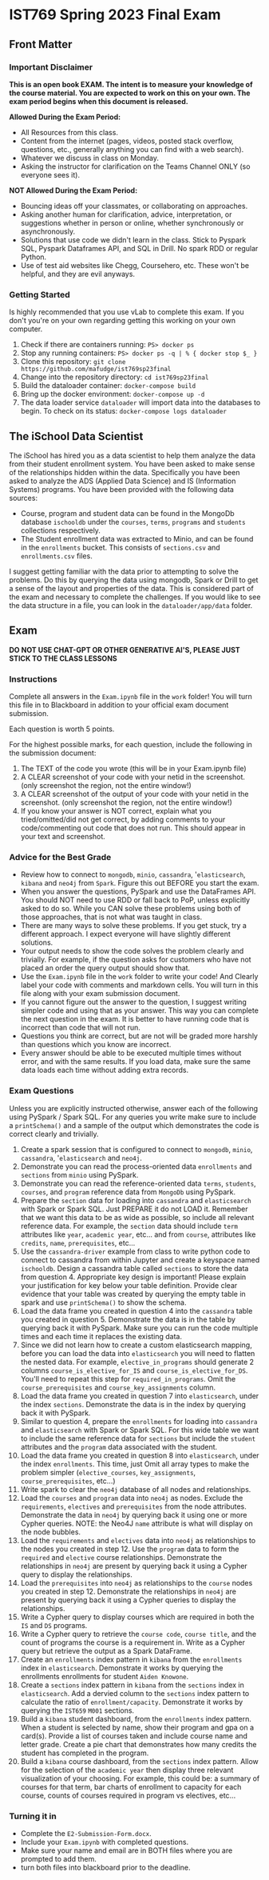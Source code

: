 # IST769 Spring 2023 Final Exam

## Front Matter 

### Important Disclaimer

**This is an open book EXAM. The intent is to measure your knowledge of the course material. You are expected to work on this on your own. The exam period begins when this document is released.**

**Allowed During the Exam Period:**

- All Resources from this class.
- Content from the internet (pages, videos, posted stack overflow, questions, etc., generally anything you can find with a web search).
- Whatever we discuss in class on Monday.
- Asking the instructor for clarification on the Teams Channel ONLY (so everyone sees it).

**NOT Allowed During the Exam Period:**

- Bouncing ideas off your classmates, or collaborating on approaches. 
- Asking another human for clarification, advice, interpretation, or suggestions whether in person or online, whether synchronously or asynchronously.
- Solutions that use code we didn't learn in the class. Stick to Pyspark SQL, Pyspark Dataframes API, and SQL in Drill. No spark RDD or regular Python.
- Use of test aid websites like Chegg, Coursehero, etc. These won't be helpful, and they are evil anyways.

### Getting Started

Is highly recommended that you use vLab to complete this exam. If you don't you're on your own regarding getting this working on your own computer.

1. Check if there are containers running: `PS> docker ps`
2. Stop any running containers: `PS> docker ps -q | % { docker stop $_ }`
2. Clone this repository: `git clone https://github.com/mafudge/ist769sp23final`
3. Change into the repository directory: `cd ist769sp23final`
4. Build the dataloader container: `docker-compose build`
4. Bring up the docker environment: `docker-compose up -d`
5. The data loader service `dataloader` will import data into the databases to begin. To check on its status: `docker-compose logs dataloader`

## The iSchool Data Scientist

The iSchool has hired you as a data scientist to help them analyze the data from their student enrollment system. You have been asked to make sense of the relationships hidden within the data. Specifically you have been asked to analyze the ADS (Applied Data Science) and IS (Information Systems) programs. You have been provided with the following data sources:

- Course, program and student data can be found in the MongoDb database `ischooldb` under the `courses`, `terms`, `programs` and `students` collections respectively.
- The Student enrollment data was extracted to Minio, and can be found in the `enrollments` bucket. This consists of `sections.csv` and `enrollments.csv` files.

I suggest getting familiar with the data prior to attempting to solve the problems. Do this by querying the data using mongodb, Spark or Drill to get a sense of the layout and properties of the data. This is considered part of the exam and necessary to complete the challenges. If you would like to see the data structure in a file, you can look in the `dataloader/app/data` folder.

## Exam

**DO NOT USE CHAT-GPT OR OTHER GENERATIVE AI'S, PLEASE JUST STICK TO THE CLASS LESSONS**

### Instructions

Complete all answers in the `Exam.ipynb` file in the `work` folder! You will turn this file in to Blackboard in addition to your official exam document submission.

Each question is worth 5 points. 

For the highest possible marks, for each question, include the following in the submission document:
1. The TEXT of the code you wrote (this will be in your Exam.ipynb file)
2. A CLEAR screenshot of your code with your netid in the screenshot. (only screenshot the region, not the entire window!)
3. A CLEAR screenshot of the output of your code with your netid in the screenshot. (only screenshot the region, not the entire window!)
4. If you know your answer is NOT correct, explain what you tried/omitted/did not get correct, by adding comments to your code/commenting out code that does not run. This should appear in your text and screenshot.

### Advice for the Best Grade

- Review how to connect to `mongodb`, `minio`, `cassandra`, '`elasticsearch`, `kibana` and `neo4j` from `Spark`. Figure this out BEFORE you start the exam. 
- When you answer the questions, PySpark and use the DataFrames API. You should NOT need to use RDD or fall back to PoP, unless explicitly asked to do so. While you CAN solve these problems using both of those approaches, that is not what was taught in class. 
- There are many ways to solve these problems. If you get stuck, try a different approach. I expect everyone will have slightly different solutions.
- Your output needs to show the code solves the problem clearly and trivially. For example, if the question asks for customers who have not placed an order the query output should show that.
- Use the `Exam.ipynb` file in the `work` folder to write your code! And Clearly label your code with comments and markdown cells. You will turn in this file along with your exam submission document.
- If you cannot figure out the answer to the question, I suggest writing simpler code and using that as your answer. This way you can complete the next question in the exam. It is better to have running code that is incorrect than code that will not run.
- Questions you think are correct, but are not will be graded more harshly than questions which you know are incorrect.
- Every answer should be able to be executed multiple times without error, and with the same results.  If you load data, make sure the same data loads each time without adding extra records.

### Exam Questions

Unless you are explicitly instructed otherwise, answer each of the following using PySpark / Spark SQL. For any queries you write make sure to include a `printSchema()` and a sample of the output which  demonstrates the code is correct clearly and trivially.

1. Create a spark session that is configured to connect to `mongodb`, `minio`, `cassandra`, '`elasticsearch` and `neo4j`.
2. Demonstrate you can read the process-oriented data `enrollments` and `sections` from `minio` using PySpark. 
3. Demonstrate you can read the reference-oriented data `terms`, `students`, `courses`, and `program` reference data from `MongoDb` using PySpark. 
4. Prepare the `section` data for loading into `cassandra` and `elasticsearch` with Spark or Spark SQL. Just PREPARE it do not LOAD it. Remember that we want this data to be as wide as possible, so include all relevant reference data. For example, the `section` data should include `term` attributes like `year`,  `academic year`, etc... and from `course`, attributes like `credits`, `name`, `prerequisites`, etc... 
5. Use the `cassandra-driver` example from class to write python code to connect to cassandra from within Jupyter and create a keyspace named `ischooldb`. Design a cassandra table called `sections` to store the data from question 4. Appropriate key design is important! Please explain your justification for key below your table definition. Provide clear evidence that your table was created by querying the empty table in spark and use `printSchema()` to show the schema. 
6. Load the data frame you created in question 4 into the `cassandra` table you created in question 5. Demonstrate the data is in the table by querying back it with PySpark. Make sure you can run the code multiple times and each time it replaces the existing data.
7. Since we did not learn how to create a custom elasticsearch mapping, before you can load the data into `elasticsearch` you will need to flatten the nested data. For example, `elective_in_programs` should generate 2 columns `course_is_elective_for_IS` and `course_is_elective_for_DS`. You'll need to repeat this step for `required_in_programs`. Omit the `course_prerequisites` and `course_key_assignments` column. 
8. Load the data frame you created in question 7 into `elasticsearch`, under the index `sections`.  Demonstrate the data is in the index by querying back it with PySpark. 
9. Similar to question 4, prepare the `enrollments` for loading into `cassandra` and `elasticsearch` with Spark or Spark SQL. For this wide table we want to include the same reference data for `sections` but include the `student` attributes and the `program` data associated with the student. 
10. Load the data frame you created in question 8 into `elasticsearch`, under the index `enrollments`. This time, just Omit all array types to make the problem simpler (`elective_courses`, `key_assignments`, `course_prerequisites`, etc...)
11. Write spark to clear the `neo4j` database of all nodes and relationships.
12. Load the `courses` and `program` data into `neo4j` as nodes. Exclude the `requirements`, `electives` and `prerequisites` from the node attributes. Demonstrate the data in `neo4j` by querying back it using one or more Cypher queries. NOTE: the Neo4J `name` attribute is what will display on the node bubbles.
13. Load the `requirements` and `electives` data into `neo4j` as relationships to the nodes you created in step 12. Use the `program` data to form the `required` and `elective` course relationships. Demonstrate the relationships in `neo4j` are present by querying back it using a Cypher query to display the relationships.
14. Load the `prerequisites` into `neo4j` as relationships to the `course` nodes you created in step 12. Demonstrate the relationships in `neo4j` are present by querying back it using a Cypher queries to display the relationships.
15. Write a Cypher query to display courses which are required in both the `IS` and `DS` programs.
16. Write a Cypher query to retrieve the `course code`, `course title`, and the count of programs the course is a requirement in. Write as a Cypher query but retrieve the  output as a Spark DataFrame. 
17. Create an `enrollments` index pattern in `kibana` from the `enrollments` index in `elasticsearch`. Demonstrate it works by querying the enrollments enrollments for student `Aiden Knowone`.
18. Create a `sections` index pattern in `kibana` from the `sections` index in `elasticsearch`. Add a dervied column to the `sections` index pattern to calculate the ratio of `enrollment/capacity`.  Demonstrate it works by querying the `IST659` `M001` sections.
19. Build a `kibana` student dashboard, from the `enrollments` index pattern. When a student is selected by name, show their program and gpa on a card(s). Provide a list of courses taken and include course name and letter grade. Create a pie chart that demonstrates how many credits the student has completed in the program.
20. Build a `kibana` course dashboard, from the `sections` index pattern. Allow for the selection of the `academic year` then display three relevant visualization of your choosing. For example, this could be: a summary of courses for that term, bar charts of enrollment to capacity for each course, counts of courses required in program vs electives, etc...


### Turning it in

- Complete the `E2-Submission-Form.docx`.
- Include your `Exam.ipynb` with completed questions. 
- Make sure your name and email are in BOTH files where you are prompted to add them.
- turn both files into blackboard prior to the deadline. 
